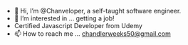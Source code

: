 - 👋 Hi, I’m @Chanveloper, a self-taught software engineer.
- 👀 I’m interested in ... getting a job!
- Certified Javascript Developer from Udemy
- 📫 How to reach me ... chandlerweeks50@gmail.com


